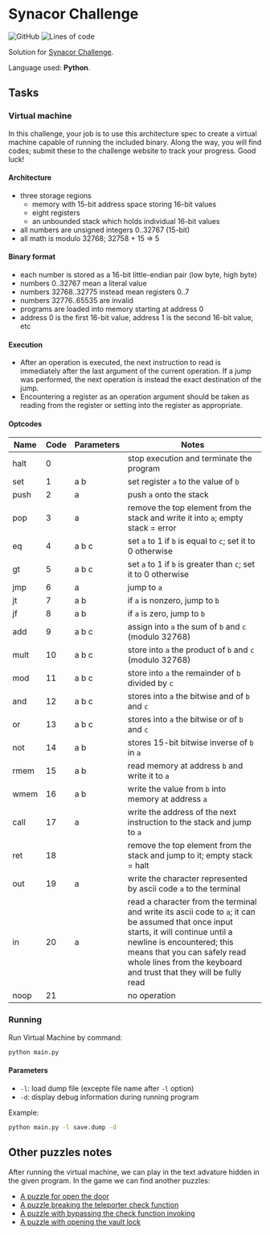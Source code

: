 # Synacor Challenge

![GitHub](https://img.shields.io/github/license/dplocki/synacor-challange)
![Lines of code](https://img.shields.io/tokei/lines/github/dplocki/synacor-challenge)

Solution for [Synacor Challenge](https://challenge.synacor.com/).

Language used: **Python**.

## Tasks

### Virtual machine

In this challenge, your job is to use this architecture spec to create a
virtual machine capable of running the included binary.  Along the way,
you will find codes; submit these to the challenge website to track
your progress.  Good luck!

#### Architecture

- three storage regions
  - memory with 15-bit address space storing 16-bit values
  - eight registers
  - an unbounded stack which holds individual 16-bit values
- all numbers are unsigned integers 0..32767 (15-bit)
- all math is modulo 32768; 32758 + 15 => 5

#### Binary format

- each number is stored as a 16-bit little-endian pair (low byte, high byte)
- numbers 0..32767 mean a literal value
- numbers 32768..32775 instead mean registers 0..7
- numbers 32776..65535 are invalid
- programs are loaded into memory starting at address 0
- address 0 is the first 16-bit value, address 1 is the second 16-bit value, etc

#### Execution

- After an operation is executed, the next instruction to read is immediately after the last argument of the current operation.
  If a jump was performed, the next operation is instead the exact destination of the jump.
- Encountering a register as an operation argument should be taken as reading from the register or setting into the register as appropriate.

#### Optcodes

| Name | Code | Parameters | Notes |
|------|------|------------|-------|
| halt | 0    |            | stop execution and terminate the program |
| set  | 1    | a b        | set register `a` to the value of `b` |
| push | 2    | a          | push `a` onto the stack |
| pop  | 3    | a          | remove the top element from the stack and write it into `a`; empty stack = error |
| eq   | 4    | a b c      | set `a` to 1 if `b` is equal to `c`; set it to 0 otherwise |
| gt   | 5    | a b c      | set `a` to 1 if `b` is greater than `c`; set it to 0 otherwise |
| jmp  | 6    | a          | jump to `a` |
| jt   | 7    | a b        | if `a` is nonzero, jump to `b` |
| jf   | 8    | a b        | if `a` is zero, jump to `b` |
| add  | 9    | a b c      | assign into `a` the sum of `b` and `c` (modulo 32768) |
| mult | 10   | a b c      | store into `a` the product of `b` and `c` (modulo 32768) |
| mod  | 11   | a b c      | store into `a` the remainder of `b` divided by `c` |
| and  | 12   | a b c      | stores into `a` the bitwise and of `b` and `c` |
| or   | 13   | a b c      | stores into `a` the bitwise or of `b` and `c` |
| not  | 14   | a b        | stores 15-bit bitwise inverse of `b` in `a` |
| rmem | 15   | a b        | read memory at address `b` and write it to `a` |
| wmem | 16   | a b        | write the value from `b` into memory at address `a` |
| call | 17   | a          | write the address of the next instruction to the stack and jump to `a` |
| ret  | 18   |            | remove the top element from the stack and jump to it; empty stack = halt |
| out  | 19   | a          | write the character represented by ascii code `a` to the terminal |
| in   | 20   | a          | read a character from the terminal and write its ascii code to `a`; it can be assumed that once input starts, it will continue until a newline is encountered; this means that you can safely read whole lines from the keyboard and trust that they will be fully read |
| noop | 21   |            | no operation |

### Running

Run Virtual Machine by command:

```bash
python main.py
```

#### Parameters

- `-l`: load dump file (excepte file name after `-l` option)
- `-d`: display debug information during running program

Example:

```bash
python main.py -l save.dump -d
```

## Other puzzles notes

After running the virtual machine, we can play in the text advature hidden in the given program. In the game we can find another puzzles:

- [A puzzle for open the door](./puzzles/door_puzzle.ipynb)
- [A puzzle breaking the teleporter check function](./puzzles/check_code.ipynb)
- [A puzzle with bypassing the check function invoking](./puzzles/bypassing_the_check.md)
- [A puzzle with opening the vault lock](./puzzles/vault_lock.ipynb)
